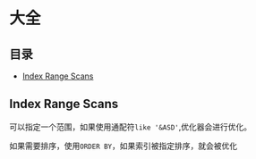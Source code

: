 # 大全

## 目录

-   [Index Range Scans](#Index-Range-Scans)

## Index Range Scans

可以指定一个范围，如果使用通配符`like '&ASD'`,优化器会进行优化。

如果需要排序，使用`ORDER BY`，如果索引被指定排序，就会被优化
